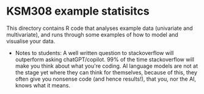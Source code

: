 # KSM308 example statisitcs
This directory contains R code that analyses example data (univariate and multivariate), and runs through some examples of how to model and visualise your data.

- Notes to students: A well written question to stackoverflow will outperform asking chatGPT/copilot. 99% of the time stackoverflow will make you think about what you're coding. AI language models are not at the stage yet where they can think for themselves, because of this, they often give you nonsense code (and hence results!), that you, nor the AI, knows what it means.
